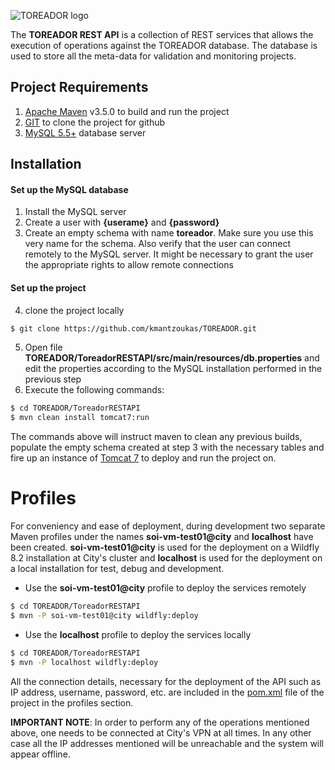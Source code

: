 ![TOREADOR logo](http://www.toreador-project.eu/wp-content/themes/acqualiofilizzata/images/logo-header.png)

The __TOREADOR REST API__ is a collection of REST services that allows the execution of operations against the TOREADOR database. The database is used to store all the meta-data for validation and monitoring projects.
## Project Requirements
1. [Apache Maven](https://maven.apache.org/) v3.5.0 to build and run the project
2. [GIT](https://git-scm.com/) to clone the project for github
3. [MySQL 5.5+](https://www.mysql.com/) database server
## Installation
#### Set up the MySQL database
1. Install the MySQL server
2. Create a user with __{userame}__ and __{password}__
3. Create an empty schema with name __toreador__. Make sure you use this very name for the schema. Also verify that the user can connect remotely to the MySQL server. It might be necessary to grant the user the appropriate rights to allow remote connections
#### Set up the project
4. clone the project locally
```sh
$ git clone https://github.com/kmantzoukas/TOREADOR.git
```
5. Open file __TOREADOR/ToreadorRESTAPI/src/main/resources/db.properties__ and edit the properties according to the MySQL installation performed in the previous step
6. Execute the following commands:
```sh
$ cd TOREADOR/ToreadorRESTAPI
$ mvn clean install tomcat7:run
```
The commands above will instruct maven to clean any previous builds, populate the empty schema created at step 3 with the necessary tables and fire up an instance of [Tomcat 7](tomcat.apache.org/) to deploy and run the project on.

# Profiles
For conveniency and ease of deployment, during development two separate Maven profiles under the names **soi-vm-test01@city** and **localhost** have been created.
**soi-vm-test01@city** is used for the deployment on a Wildfly 8.2 installation at City's cluster and **localhost** is used for the deployment on a local installation for test, debug and development.

  - Use the **soi-vm-test01@city** profile to deploy the services remotely
```sh
$ cd TOREADOR/ToreadorRESTAPI
$ mvn -P soi-vm-test01@city wildfly:deploy
```

  - Use the **localhost** profile to deploy the services locally
```sh
$ cd TOREADOR/ToreadorRESTAPI
$ mvn -P localhost wildfly:deploy
```
All the connection details, necessary for the deployment of the API such as IP address, username, password, etc. are included in the [pom.xml](https://github.com/kmantzoukas/TOREADOR/tree/master/ToreadorRESTAPI/pom.xml) file of the project in the profiles section. 

__IMPORTANT NOTE__: In order to perform any of the operations mentioned above, one needs to be connected at City's VPN at all times. In any other case all the IP addresses mentioned will be unreachable and the system will appear offline.
